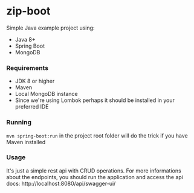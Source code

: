 # zip-boot

Simple Java example project using:
- Java 8+
- Spring Boot
- MongoDB

### Requirements 
- JDK 8 or higher
- Maven
- Local MongoDB instance
- Since we're using Lombok perhaps it should be installed in your preferred IDE

### Running
`mvn spring-boot:run` in the project root folder will do the trick if you have Maven installed

### Usage
It's just a simple rest api with CRUD operations. For more informations about the endpoints, you should run the application and access the api docs: http://localhost:8080/api/swagger-ui/
